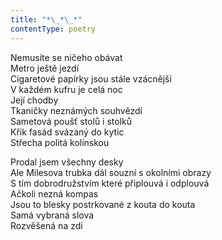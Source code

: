 ```yaml
---
title: "*\_*\_*"
contentType: poetry
---
```


<section>

Nemusíte se ničeho obávat  
Metro ještě jezdí  
Cigaretové papírky jsou stále vzácnější  
V každém kufru je celá noc  
Její chodby  
Tkaničky neznámých souhvězdí  
Sametová poušť stolů i stolků  
Křik fasád svázaný do kytic  
Střecha politá kolínskou

</section>

<section>

Prodal jsem všechny desky  
Ale Milesova trubka dál souzní s okolními obrazy  
S tím dobrodružstvím které připlouvá i odplouvá  
Ačkoli nezná kompas  
Jsou to blesky postrkované z kouta do kouta  
Samá vybraná slova  
Rozvěšená na zdi

</section>

